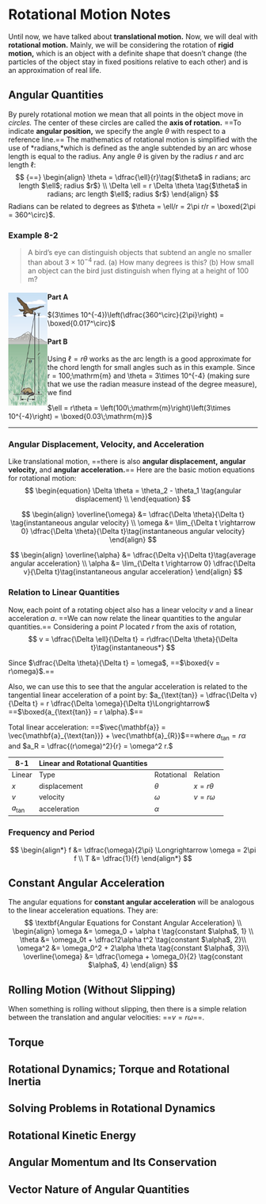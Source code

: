 # Rotational Motion Notes

Until now, we have talked about **translational motion.** Now, we will deal with **rotational motion.** Mainly, we will be considering the rotation of **rigid motion,** which is an object with a definite shape that doesn’t change (the particles of the object stay in fixed positions relative to each other) and is an approximation of real life. 

## Angular Quantities

By purely rotational motion we mean that all points in the object move in *circles.* The center of these circles are called the **axis of rotation.** ==To indicate **angular position,** we specify the angle $\theta$ with respect to a reference line.== The mathematics of rotational motion is simplified with the use of *radians,*which is defined as the angle subtended by an arc whose length is equal to the radius. Any angle $\theta$ is given by the radius $r$ and arc length $\ell$:
$$ {==}
\begin{align}
\theta = \dfrac{\ell}{r}\tag{$\theta$ in radians; arc length $\ell$; radius $r$} \\
\Delta \ell = r \Delta \theta \tag{$\theta$ in radians; arc length $\ell$; radius $r$}
\end{align}
$$
Radians can be related to degrees as $\theta = \ell/r = 2\pi r/r = \boxed{2\pi = 360^\circ}$.

### Example 8-2

> A bird’s eye can distinguish objects that subtend an angle no smaller than about $3\times10^{-4}\;\mathrm{rad}$. 
> (a) How many degrees is this? 
> (b) How small an object can the bird just distinguish when flying at a height of 100 m?

#### Part A<img src="../images/Example%208-2.png" style="zoom:70%;float:left" />

$(3\times 10^{-4})\left(\dfrac{360^\circ}{2\pi}\right) = \boxed{0.017^\circ}$

#### Part B

Using $\ell = r\theta$ works as the arc length is a good approximate for the chord length for small angles such as in this example. Since r = 100\;\mathrm{m} and \theta = 3\times 10^{-4} (making sure that we use the radian measure instead of the degree measure), we find

$\ell = r\theta = \left(100\;\mathrm{m}\right)\left(3\times 10^{-4}\right) = \boxed{0.03\;\mathrm{m}}$

------

### Angular Displacement, Velocity, and Acceleration

Like translational motion, ==there is also **angular displacement,**  **angular velocity,** and **angular acceleration.**==
Here are the basic motion equations for rotational motion:
$$
\begin{equation}
\Delta \theta = \theta_2 - \theta_1 \tag{angular displacement} \\
\end{equation}
$$

$$
\begin{align}
\overline{\omega} &= \dfrac{\Delta \theta}{\Delta t} \tag{instantaneous angular velocity} \\
\omega &= \lim_{\Delta t \rightarrow 0} \dfrac{\Delta \theta}{\Delta t}\tag{instantaneous angular velocity}
\end{align}
$$

$$
\begin{align}
\overline{\alpha} &= \dfrac{\Delta v}{\Delta t}\tag{average angular acceleration} \\
\alpha &= \lim_{\Delta t \rightarrow 0} \dfrac{\Delta v}{\Delta t}\tag{instantaneous angular acceleration}
\end{align}
$$

###  Relation to Linear Quantities

Now, each point of a rotating object also has a linear velocity $v$ and a linear acceleration $a$. ==We can now relate the linear quantities to the angular quantities.== Considering a point $P$ located $r$ from the axis of rotation, 
$$
v = \dfrac{\Delta \ell}{\Delta t} = r\dfrac{\Delta \theta}{\Delta t}\tag{instantaneous*}
$$

Since $\dfrac{\Delta \theta}{\Delta t} = \omega$, ==$\boxed{v = r\omega}$.== 

Also, we can use this to see that the angular acceleration is related to the tangential linear acceleration of a point by: $a_{\text{tan}} = \dfrac{\Delta v}{\Delta t} = r \dfrac{\Delta \omega}{\Delta t}\Longrightarrow$ ==$\boxed{a_{\text{tan}} = r \alpha}.$==

Total linear acceleration: ==$\vec{\mathbf{a}} = \vec{\mathbf{a}_{\text{tan}}} + \vec{\mathbf{a}_{R}}$==where $a_{\text{tan}} = r\alpha$ and $a_R = \dfrac{(r\omega)^2}{r} = \omega^2 r.$ 

| 8-1              | Linear and Rotational Quantities |            |               |
| ---------------- | -------------------------------- | ---------- | ------------- |
| Linear           | Type                             | Rotational | Relation      |
| $x$              | displacement                     | $\theta$   | $x = r\theta$ |
| $v$              | velocity                         | $\omega$   | $v = r\omega$ |
| $a_{\text{tan}}$ | acceleration                     | $\alpha$   |               |

### Frequency and Period

$$
\begin{align*}
f &= \dfrac{\omega}{2\pi} \Longrightarrow \omega = 2\pi f \\
T &= \dfrac{1}{f}
\end{align*}
$$

## Constant Angular Acceleration

The angular equations for **constant angular acceleration** will be analogous to the linear acceleration equations. They are:
$$
\textbf{Angular Equations for Constant Angular Acceleration} \\
\begin{align}
\omega &= \omega_0 + \alpha t \tag{constant $\alpha$, 1} \\
\theta &= \omega_0t + \dfrac12\alpha t^2 \tag{constant $\alpha$, 2}\\
\omega^2 &= \omega_0^2 + 2\alpha \theta \tag{constant $\alpha$, 3}\\
\overline{\omega} &= \dfrac{\omega + \omega_0}{2} \tag{constant $\alpha$, 4}
\end{align}
$$


## Rolling Motion (Without Slipping)

When something is rolling without slipping, then there is a simple relation between the translation and angular velocities:
==$v = r\omega$==.

## Torque



## Rotational Dynamics; Torque and Rotational Inertia



## Solving Problems in Rotational Dynamics



## Rotational Kinetic Energy



## Angular Momentum and Its Conservation



## Vector Nature of Angular Quantities